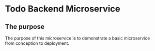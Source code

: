 # Todo Backend Microservice
## The purpose
The purpose of this microservice is to demonstrate a basic microservice from conception to deployment.